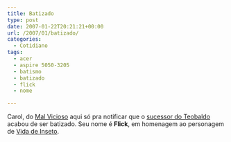 ```yaml
---
title: Batizado
type: post
date: 2007-01-22T20:21:21+00:00
url: /2007/01/batizado/
categories:
  - Cotidiano
tags:
  - acer
  - aspire 5050-3205
  - batismo
  - batizado
  - flick
  - nome

---
```

Carol, do [Mal Vicioso][1] aqui só pra notificar que o [sucessor do Teobaldo][2] acabou de ser batizado. Seu nome é **Flick**, em homenagem ao personagem de [Vida de Inseto][3].

 [1]: http://malvicioso.com
 [2]: http://tiagomadeira.net/2007/01/11/acer-aspire-5050-3205/
 [3]: http://adorocinema.cidadeinternet.com.br/filmes/vida-de-inseto/vida-de-inseto.asp

